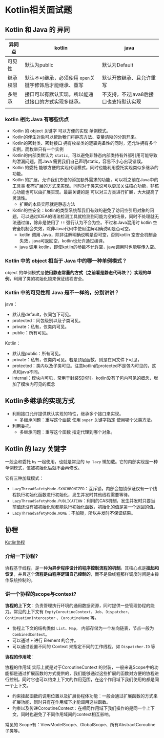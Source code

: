 # Kotlin相关面试题

## Kotlin 和 Java 的 异同

| 异同点   | kotlin                                                  | java                                  |
| -------- | ------------------------------------------------------- | ------------------------------------- |
| 可见性   | 默认为public                                            | 默认为Default                         |
| 继承权限 | 默认不可继承，必须使用 `open`关键字修饰后才能继承、重写 | 默认开放继承、且允许重写              |
| 多继承   | 接口可以有默认实现，所以能通过接口的方式实现多继承。    | 不支持，不过java8后接口也支持默认实现 |
|          |                                                         |                                       |

### kotlin 相比 Java 有哪些优点

* Kotlin 的 object 关键字 可以方便的实现 单例模式。
* Kotlin的伴生对象可以帮助我们将静态方法、变量清晰的分割开来。
* Kotlin的密封类、密封接口 拥有枚举类的逻辑完备性的同时，还允许拥有多个实例，而枚举只有一个实例
* Kotlin的内部类默认为 `static`，可以避免非静态内部类持有外部引用可能导致的泄漏问题。而Java 需要我们自己声明static，容易不小心出现错误。
* Kotlin 的委托 能够方便的实现代理模式，同时也能利用委托实现类似多继承的功能。
* Kotlin 的扩展，允许我们方便的添加额外需求的功能，可以将之前在Java中的工具类 都有扩展的方式来实现。同时对于类来说可以更加关注核心功能，非核心功能也可以由扩展实现。最最关键的是 可以对三方类进行扩展，大大提高了灵活性。
  * 扩展的本质实际就是静态方法
* Kotlin的空安全：kotlin的类型系统帮我们有效的避免了访问空引用对象的问题，可以通过IDEA的语法检测工具就检测到可能为空的场景，同时不处理就无法通过编，除非是使用了 `!!` 强行认为不会为空。不过和Java混用时 kotlin 空安全机制会失效，除非Java代码中使用注解明确说明是否可空。
  * kotlin 调用 Java，除非注解明确说明是否可空，否则kotlin 空安全机制会失效，java可返回空，kotlin也允许通过编译。
  * java 调用 kotlin，即使kotlin的参数不允许空，java调用时也能够传入空。

### Kotlin 中的 object 相当于 Java 中的哪一种单例模式？

object 的单例模式是**使用静态常量的方式（之前看是静态代码块？）实现的单例**，利用了类的初始化锁来保证线程安全。

### Kotlin 中的可见性和 Java 是不一样的，分别讲讲？

java：

* 默认是default，仅同包下可见。
* protected：同包级别以及子类可见。
* private：私有，仅类内可见。
* public：所有可见。

Kotlin：

* 默认是public：所有可见。
* private：私有，仅类内可见。若是顶层函数，则是在同文件下可见，
* protected：类内以及子类可见。注意kotlin的protected不是包内可见的，这点和java不同。
* internal：模块内可见，常用于封装SDK时。kotlin没有了包内可见的概念，增加了模块内可见的概念

## Kotlin多继承的实现方式

* 利用接口允许提供默认实现的特性，继承多个接口来实现。
  * 多继承问题：重写这个函数 使用 `super` 关键字指定 使用哪个父类方法。
* 利用委托。
  * 多继承问题：重写这个函数 指定代理到哪个对象。

## Kotlin 的 lazy 关键字

一般会和委托 `by` 一起使用，也就是常见的 `by lazy` 懒加载。它的内部实现是一种单例模式，值被初始化后就不会再修改。

它有三种加载模式：

* `LazyThreadSafetyMode.SYNCHRONIZED`：互斥锁，内部会加锁保证仅有一个线程执行初始化函数进行初始化，发生并发时其他线程需要等待。
* `LazyThreadSafetyMode.PUBLICATION`：利用的CAS机制，发生并发时只要当前值还没有被初始化就都能执行初始化函数，初始化的值是第一个返回的值。
* `LazyThreadSafetyMode.NONE`：不加锁，所以并发时不保证结果。

## 协程

[Kotlin协程](../language/kotlin/Kotlin协程.md)

### 介绍一下协程?

协程基于线程，是一种**为异步程序设计的程序控制流程的机制**。其核心点是**挂起和恢复**，并且这个**流程是由程序逻辑自己控制的**，而不是像线程那样调度时间是由操作系统控制的。

### 讲一个协程的scope与context?

**协程的上下文**：负责管理执行环境的通用数据资源，同时提供一些管理协程的能力。常见的上下文有 `EmptyCoroutineContext`、`Job`、`Dispatcher`、`ContinuationInterceptor` 、`CoroutineName` 等。

* 协程上下文的结构类似 `List`、`Map`， 内部存储为一个左向链表，节点一般为 `CombinedContext`。
* 可以通过 `+` 进行 Element 的合并。
* 可以通过设置不同的 Context 来指定不同的工作线程。如 `Dispatcher.IO` 等



**协程的作用域**：

协程的作用域 实际上就是对于CoroutineContext 的封装，一般来说Scope中的功能都是通过扩展函数的方式提供的，我们能够通过这些扩展的函数对方便的协程进行控制。同时它也可以约束上下文的作用范围，在这个作用域下我们使用的都是同一个上下文。

* 约束挂起函数的调用位置以及扩展协程体功能：一般会通过扩展函数的方式来扩展功能，同时只有在作用域下才能调用这些函数。
* 约束以及传递CoroutineContext：在相同作用域下我们操作的是同一个上下文，同时也避免了不同作用域间的context相互影响。

常见的 Scope有：ViewModelScope、GlobalScope、所有AbstractCoroutine子类等。

